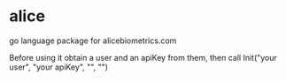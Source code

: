 # alice
go language package for alicebiometrics.com

Before using it obtain a user and an apiKey from them, then call Init("your user", "your apiKey", "", "")
